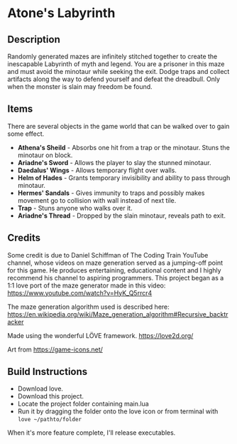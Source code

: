 # Atone's Labyrinth

## Description
Randomly generated mazes are infinitely stitched together to create the inescapable Labyrinth of myth and legend. You are a prisoner in this maze and must avoid the minotaur while seeking the exit. Dodge traps and collect artifacts along the way to defend yourself and defeat the dreadbull. Only when the monster is slain may freedom be found.

## Items
There are several objects in the game world that can be walked over to gain some effect.
* **Athena's Sheild** - Absorbs one hit from a trap or the minotaur. Stuns the minotaur on block.
* **Ariadne's Sword** - Allows the player to slay the stunned minotaur.
* **Daedalus' Wings** - Allows temporary flight over walls.
* **Helm of Hades** - Grants temporary invisibility and ability to pass through minotaur.
* **Hermes' Sandals** - Gives immunity to traps and possibly makes movement go to collision with wall instead of next tile.
* **Trap** - Stuns anyone who walks over it.
* **Ariadne's Thread** - Dropped by the slain minotaur, reveals path to exit.

## Credits
Some credit is due to Daniel Schiffman of The Coding Train YouTube channel, whose videos on maze generation served as a jumping-off point for this game. He produces entertaining, educational content and I highly recommend his channel to aspiring programmers. This project began as a 1:1 love port of the maze generator made in this video: https://www.youtube.com/watch?v=HyK_Q5rrcr4

The maze generation algorithm used is described here: https://en.wikipedia.org/wiki/Maze_generation_algorithm#Recursive_backtracker

Made using the wonderful LÖVE framework. https://love2d.org/

Art from https://game-icons.net/

## Build Instructions
* Download love.
* Download this project.
* Locate the project folder containing main.lua
* Run it by dragging the folder onto the love icon or from terminal with `love ~/pathto/folder`

When it's more feature complete, I'll release executables.
